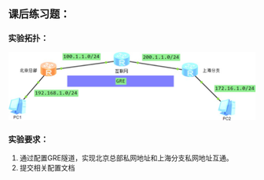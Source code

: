 ## 课后练习题：

### 实验拓扑：

![图片2](images/图片2.png)

### 实验要求：

1. 通过配置GRE隧道，实现北京总部私网地址和上海分支私网地址互通。
2. 提交相关配置文档

```shell

```

